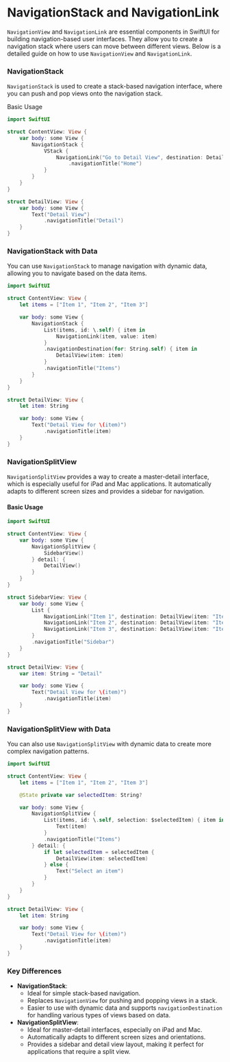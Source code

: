 # NavigationStack and NavigationLink

`NavigationView` and `NavigationLink` are essential components in SwiftUI for building navigation-based user interfaces. They allow you to create a navigation stack where users can move between different views. Below is a detailed guide on how to use `NavigationView` and `NavigationLink`.

### NavigationStack

`NavigationStack` is used to create a stack-based navigation interface, where you can push and pop views onto the navigation stack.

Basic Usage

```swift
import SwiftUI

struct ContentView: View {
    var body: some View {
        NavigationStack {
            VStack {
                NavigationLink("Go to Detail View", destination: DetailView())
                    .navigationTitle("Home")
            }
        }
    }
}

struct DetailView: View {
    var body: some View {
        Text("Detail View")
            .navigationTitle("Detail")
    }
}
```

### NavigationStack with Data

You can use `NavigationStack` to manage navigation with dynamic data, allowing you to navigate based on the data items.

```swift
import SwiftUI

struct ContentView: View {
    let items = ["Item 1", "Item 2", "Item 3"]

    var body: some View {
        NavigationStack {
            List(items, id: \.self) { item in
                NavigationLink(item, value: item)
            }
            .navigationDestination(for: String.self) { item in
                DetailView(item: item)
            }
            .navigationTitle("Items")
        }
    }
}

struct DetailView: View {
    let item: String

    var body: some View {
        Text("Detail View for \(item)")
            .navigationTitle(item)
    }
}

```

### NavigationSplitView

`NavigationSplitView` provides a way to create a master-detail interface, which is especially useful for iPad and Mac applications. It automatically adapts to different screen sizes and provides a sidebar for navigation.

#### Basic Usage

```swift
import SwiftUI

struct ContentView: View {
    var body: some View {
        NavigationSplitView {
            SidebarView()
        } detail: {
            DetailView()
        }
    }
}

struct SidebarView: View {
    var body: some View {
        List {
            NavigationLink("Item 1", destination: DetailView(item: "Item 1"))
            NavigationLink("Item 2", destination: DetailView(item: "Item 2"))
            NavigationLink("Item 3", destination: DetailView(item: "Item 3"))
        }
        .navigationTitle("Sidebar")
    }
}

struct DetailView: View {
    var item: String = "Detail"

    var body: some View {
        Text("Detail View for \(item)")
            .navigationTitle(item)
    }
}
```

### NavigationSplitView with Data

You can also use `NavigationSplitView` with dynamic data to create more complex navigation patterns.

```swift
import SwiftUI

struct ContentView: View {
    let items = ["Item 1", "Item 2", "Item 3"]

    @State private var selectedItem: String?

    var body: some View {
        NavigationSplitView {
            List(items, id: \.self, selection: $selectedItem) { item in
                Text(item)
            }
            .navigationTitle("Items")
        } detail: {
            if let selectedItem = selectedItem {
                DetailView(item: selectedItem)
            } else {
                Text("Select an item")
            }
        }
    }
}

struct DetailView: View {
    let item: String

    var body: some View {
        Text("Detail View for \(item)")
            .navigationTitle(item)
    }
}
```



### Key Differences

- **NavigationStack**:
  - Ideal for simple stack-based navigation.
  - Replaces `NavigationView` for pushing and popping views in a stack.
  - Easier to use with dynamic data and supports `navigationDestination` for handling various types of views based on data.
- **NavigationSplitView**:
  - Ideal for master-detail interfaces, especially on iPad and Mac.
  - Automatically adapts to different screen sizes and orientations.
  - Provides a sidebar and detail view layout, making it perfect for applications that require a split view.

### 